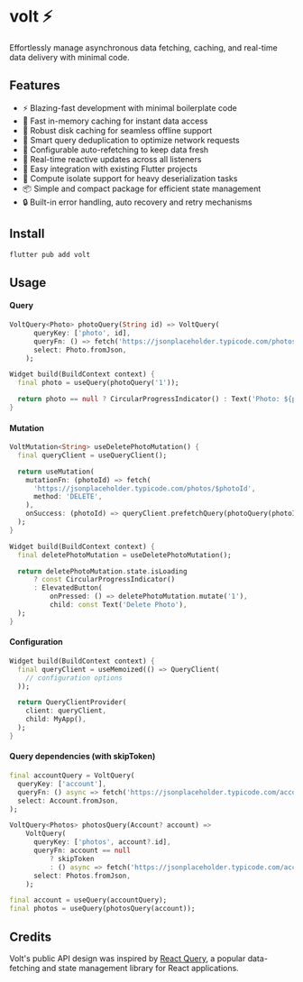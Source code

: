 # volt ⚡️

Effortlessly manage asynchronous data fetching, caching, and real-time data delivery with minimal
code.

## Features

- ⚡️ Blazing-fast development with minimal boilerplate code
- 🚀 Fast in-memory caching for instant data access
- 💾 Robust disk caching for seamless offline support
- 🔄 Smart query deduplication to optimize network requests
- 🔮 Configurable auto-refetching to keep data fresh
- 📡 Real-time reactive updates across all listeners
- 🧩 Easy integration with existing Flutter projects
- 🧠 Compute isolate support for heavy deserialization tasks
- 📦 Simple and compact package for efficient state management
- 🔒 Built-in error handling, auto recovery and retry mechanisms

## Install

```bash
flutter pub add volt
```

## Usage

#### Query

```dart
VoltQuery<Photo> photoQuery(String id) => VoltQuery(
      queryKey: ['photo', id],
      queryFn: () => fetch('https://jsonplaceholder.typicode.com/photos/$id'),
      select: Photo.fromJson,
    );

Widget build(BuildContext context) {
  final photo = useQuery(photoQuery('1'));

  return photo == null ? CircularProgressIndicator() : Text('Photo: ${photo.title}');
}
```

#### Mutation

```dart
VoltMutation<String> useDeletePhotoMutation() {
  final queryClient = useQueryClient();

  return useMutation(
    mutationFn: (photoId) => fetch(
      'https://jsonplaceholder.typicode.com/photos/$photoId',
      method: 'DELETE',
    ),
    onSuccess: (photoId) => queryClient.prefetchQuery(photoQuery(photoId)),
  );
}

Widget build(BuildContext context) {
  final deletePhotoMutation = useDeletePhotoMutation();

  return deletePhotoMutation.state.isLoading
      ? const CircularProgressIndicator()
      : ElevatedButton(
          onPressed: () => deletePhotoMutation.mutate('1'),
          child: const Text('Delete Photo'),
  );
}
```

#### Configuration

```dart
Widget build(BuildContext context) {
  final queryClient = useMemoized(() => QueryClient(
    // configuration options
  ));

  return QueryClientProvider(
    client: queryClient,
    child: MyApp(),
  );
}
```

#### Query dependencies (with skipToken)

```dart
final accountQuery = VoltQuery(
  queryKey: ['account'],
  queryFn: () async => fetch('https://jsonplaceholder.typicode.com/account/1'),
  select: Account.fromJson,
);

VoltQuery<Photos> photosQuery(Account? account) =>
    VoltQuery(
      queryKey: ['photos', account?.id],
      queryFn: account == null
          ? skipToken
          : () async => fetch('https://jsonplaceholder.typicode.com/account/${account.id}/photos/'),
      select: Photos.fromJson,
    );

final account = useQuery(accountQuery);
final photos = useQuery(photosQuery(account));
```

## Credits

Volt's public API design was inspired by [React Query](https://tanstack.com/query/latest), a popular data-fetching and state management library for React applications.

